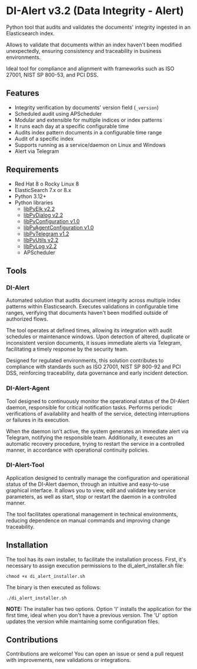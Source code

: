# DI-Alert v3.2 (Data Integrity - Alert)

Python tool that audits and validates the documents' integrity ingested in an Elasticsearch index.

Allows to validate that documents within an index haven't been modified unexpectedly, ensuring consistency and traceability in business environments.

Ideal tool for compliance and alignment with frameworks such as ISO 27001, NIST SP 800-53, and PCI DSS.

## Features
- Integrity verification by documents' version field (`_version`)
- Scheduled audit using APScheduler
- Modular and extensible for multiple indices or index patterns
- It runs each day at a specific configurable time
- Audits index pattern documents in a configurable time range
- Audit of a specific index
- Supports running as a service/daemon on Linux and Windows
- Alert via Telegram

## Requirements
- Red Hat 8 o Rocky Linux 8
- ElasticSearch 7.x or 8.x
- Python 3.12+
- Python libraries
  - [libPyElk v2.2](https://github.com/erickrr-bd/libPyElk)
  - [libPyDialog v2.2](https://github.com/erickrr-bd/libPyDialog)
  - [libPyConfiguration v1.0](https://github.com/erickrr-bd/libPyConfiguration)
  - [libPyAgentConfiguration v1.0](https://github.com/erickrr-bd/libPyAgentConfiguration)
  - [libPyTelegram v1.2](https://github.com/erickrr-bd/libPyTelegram)
  - [libPyUtils v2.2](https://github.com/erickrr-bd/libPyUtils)
  - [libPyLog v2.2](https://github.com/erickrr-bd/libPyLog)
  - APScheduler

## Tools

### DI-Alert

Automated solution that audits document integrity across multiple index patterns within Elasticsearch. Executes validations in configurable time ranges, verifying that documents haven't been modified outside of authorized flows.

The tool operates at defined times, allowing its integration with audit schedules or maintenance windows. Upon detection of altered, duplicate or inconsistent version documents, it issues immediate alerts via Telegram, facilitating a timely response by the security team.

Designed for regulated environments, this solution contributes to compliance with standards such as ISO 27001, NIST SP 800-92 and PCI DSS, reinforcing traceability, data governance and early incident detection.

### DI-Alert-Agent

Tool designed to continuously monitor the operational status of the DI-Alert daemon, responsible for critical notification tasks. Performs periodic verifications of availability and health of the service, detecting interruptions or failures in its execution.

When the daemon isn't active, the system generates an immediate alert via Telegram, notifying the responsible team. Additionally, it executes an automatic recovery procedure, trying to restart the service in a controlled manner, in accordance with operational continuity policies.

### DI-Alert-Tool

Application designed to centrally manage the configuration and operational status of the DI-Alert daemon, through an intuitive and easy-to-use graphical interface. It allows you to view, edit and validate key service parameters, as well as start, stop or restart the daemon in a controlled manner.

The tool facilitates operational management in technical environments, reducing dependence on manual commands and improving change traceability. 
 
## Installation 

The tool has its own installer, to facilitate the installation process. First, it's necessary to assign execution permissions to the di_alert_installer.sh file:

`chmod +x di_alert_installer.sh`

The binary is then executed as follows:

`./di_alert_installer.sh`

**NOTE:** The installer has two options. Option 'I' installs the application for the first time, ideal when you don't have a previous version. The 'U' option updates the version while maintaining some configuration files.

## Contributions

Contributions are welcome! You can open an issue or send a pull request with improvements, new validations or integrations.
